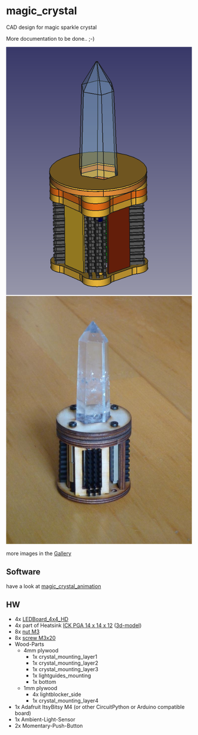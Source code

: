 <!--lint disable list-item-indent-->
<!--lint disable list-item-bullet-indent-->

# magic_crystal
CAD design for magic sparkle crystal

More documentation to be done.. ;-)

![magic crystal](export/magic_crystal_3d.png)
![first fit-test](pictures/P1700545_small.jpg)

more images in the [Gallery](gallery.md)

## Software
have a look at [magic_crystal_animation](https://github.com/s-light/magic_crystal_animation)

## HW
- 4x [LEDBoard_4x4_HD](https://github.com/s-light/LEDBoard_4x4_HD)
- 4x part of Heatsink [ICK PGA 14 x 14 x 12](https://www.fischerelektronik.de/web_fischer/de_DE/K%C3%BChlk%C3%B6rper/B01/K%C3%BChlk%C3%B6rper%20f%C3%BCr%20PGA/PR/ICKPGA14x14x12_/parameters/index.xhtml/) ([3d-model](https://github.com/s-light/LEDBoard_4x4_16bit/tree/master/parts/mechanical))
- 8x [nut M3](https://www.wegertseder.com/ArticleDetails.aspx?ANR=4445-100)
- 8x [screw M3x20](https://www.wegertseder.com/ArticleDetails.aspx?AKNUM=2588&Diameter=3)
- Wood-Parts
    - 4mm plywood
        - 1x crystal_mounting_layer1
        - 1x crystal_mounting_layer2
        - 1x crystal_mounting_layer3
        - 1x lightguides_mounting
        - 1x bottom
    - 1mm plywood
        - 4x lightblocker_side
        - 1x crystal_mounting_layer4
- 1x Adafruit ItsyBitsy M4 (or other CircuitPython or Arduino compatible board)
- 1x Ambient-Light-Sensor
- 2x Momentary-Push-Button
